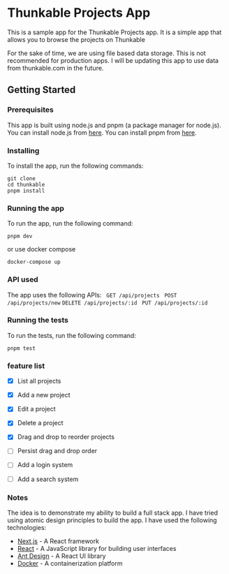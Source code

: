 # Thunkable Projects App

This is a sample app for the Thunkable Projects app. It is a simple app that allows you to browse the projects on Thunkable 

For the sake of time, we are using file based data storage. This is not recommended for production apps. I will be updating this app to use data from thunkable.com in the future.

## Getting Started

### Prerequisites

This app is built using node.js and pnpm (a package manager for node.js). You can install node.js from [here](https://nodejs.org/en/). You can install pnpm from [here](https://pnpm.js.org/en/installation).

### Installing

To install the app, run the following commands:

```
git clone
cd thunkable
pnpm install
```

### Running the app

To run the app, run the following command:

```
pnpm dev
```

or use docker compose 

```
docker-compose up
```

### API used 

The app uses the following APIs:
``` GET /api/projects```
``` POST /api/projects/new``` 
``` DELETE /api/projects/:id ```
``` PUT /api/projects/:id```



### Running the tests

To run the tests, run the following command:

```
pnpm test
```


### feature list

- [x] List all projects
- [x] Add a new project
- [x] Edit a project
- [x] Delete a project
- [x] Drag and drop to reorder projects
- [ ] Persist drag and drop order
- [ ] Add a login system
- [ ] Add a search system


### Notes

The idea is to demonstrate my ability to build a full stack app. I have tried using atomic design principles to build the app. I have used the following technologies:

- [Next.js](https://nextjs.org/) - A React framework
- [React](https://reactjs.org/) - A JavaScript library for building user interfaces
- [Ant Design](https://ant.design/) - A React UI library
- [Docker](https://www.docker.com/) - A containerization platform
